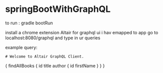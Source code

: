 # springBootWithGraphQL

to run :
gradle bootRun

install a chrome extension Altair for graphql ui i hav emapped to app
go to localhost:8080/graphql and type in ur queries 

example query:

    # Welcome to Altair GraphQL Client.
{
  findAllBooks {
    id 
    title
    author {
      id
      firstName
    }
  }
}

